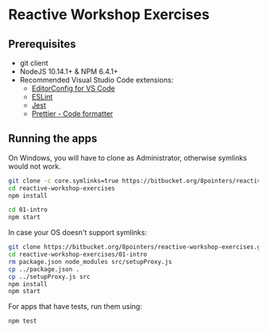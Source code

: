 # Reactive Workshop Exercises

## Prerequisites

- git client
- NodeJS 10.14.1+ & NPM 6.4.1+
- Recommended Visual Studio Code extensions:
  - [EditorConfig for VS Code](https://marketplace.visualstudio.com/items?itemName=EditorConfig.EditorConfig)
  - [ESLint](https://marketplace.visualstudio.com/items?itemName=dbaeumer.vscode-eslint)
  - [Jest](https://marketplace.visualstudio.com/items?itemName=Orta.vscode-jest)
  - [Prettier - Code formatter](https://marketplace.visualstudio.com/items?itemName=esbenp.prettier-vscode)

## Running the apps

On Windows, you will have to clone as Administrator, otherwise symlinks would not work.

```bash
git clone -c core.symlinks=true https://bitbucket.org/8pointers/reactive-workshop-exercises.git
cd reactive-workshop-exercises
npm install

cd 01-intro
npm start
```

In case your OS doesn't support symlinks:

```bash
git clone https://bitbucket.org/8pointers/reactive-workshop-exercises.git
cd reactive-workshop-exercises/01-intro
rm package.json node_modules src/setupProxy.js
cp ../package.json .
cp ../setupProxy.js src
npm install
npm start
```

For apps that have tests, run them using:

```bash
npm test
```
